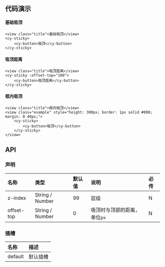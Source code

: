 ## 代码演示

#### 基础吸顶

```
<view class="title">基础吸顶</view>
<cy-sticky>
    <cy-button>吸顶</cy-button>
</cy-sticky>
```

#### 吸顶距离

```
<view class="title">吸顶距离</view>
<cy-sticky :offset-top="100">
    <cy-button>吸顶距离</cy-button>
</cy-sticky>
```

#### 框内吸顶

```
<view class="title">框内吸顶</view>
<view class="example" style="height: 300px; border: 1px solid #000; margin: 0 40px;">
    <cy-sticky>
        <cy-button>吸顶</cy-button>
    </cy-sticky>
</view>
```


## API

### 声明

| 名称        | 类型                   | 默认值  | 说明                                                         | 必传 |
| :---------- | :--------------------- | :------ | :----------------------------------------------------------- | :--- |
| z-index     | String / Number          | 99      | 层级                                                      | N    |
| offset-top | String / Number | 0       | 吸顶时与顶部的距离，单位`px`                                     | N    |


### 插槽

| 名称    | 描述     |
| :------ | :------- |
| default | 默认插槽 |
